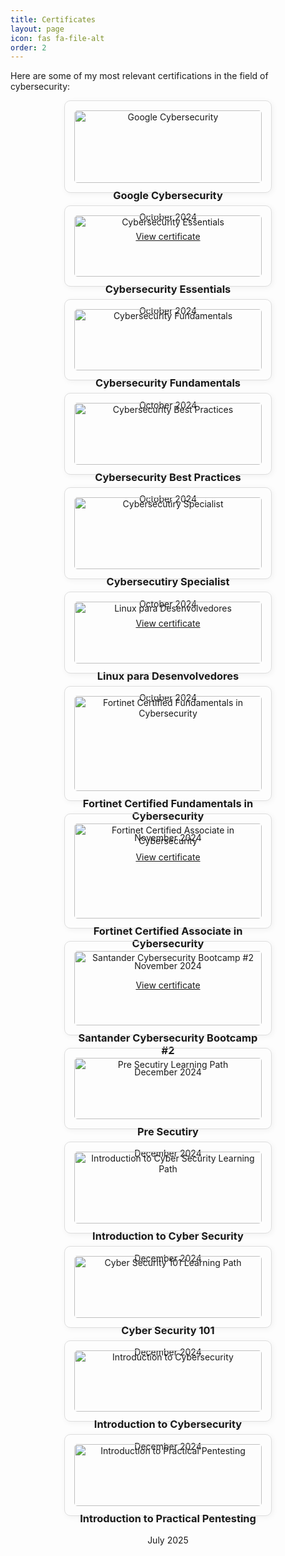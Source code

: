 ```yaml
---
title: Certificates
layout: page
icon: fas fa-file-alt
order: 2
---
```


Here are some of my most relevant certifications in the field of cybersecurity:

<div style="display: flex; flex-wrap: wrap; gap: 20px; justify-content: center;">

  <!-- Card 1 -->
  <div style="border: 1px solid #ddd; border-radius: 10px; width: 300px; padding: 15px; text-align: center; box-shadow: 2px 2px 10px rgba(0,0,0,0.05);">
    <img src="/assets/img/certificates/Google.jpg" alt="Google Cybersecurity" style="width: 100%; border-radius: 5px;">
    <h3 style="margin-top: 10px;">Google Cybersecurity</h3>
    <p>October 2024</p>
    <a href="https://coursera.org/verify/professional-cert/3LNBIS3F62LQ" target="_blank">View certificate</a>
  </div>

  <!-- Card 2 -->
  <div style="border: 1px solid #ddd; border-radius: 10px; width: 300px; padding: 15px; text-align: center; box-shadow: 2px 2px 10px rgba(0,0,0,0.05);">
    <img src="assets/img/certificates/Cyber Essentials.jpg" alt="Cybersecurity Essentials" style="width: 100%; border-radius: 5px;">
    <h3 style="margin-top: 10px;">Cybersecurity Essentials</h3>
    <p>October 2024</p>
  </div>

  <!-- Card 3 -->
  <div style="border: 1px solid #ddd; border-radius: 10px; width: 300px; padding: 15px; text-align: center; box-shadow: 2px 2px 10px rgba(0,0,0,0.05);">
    <img src="assets/img/certificates/Fundamentos em Cibersegurança.jpg" alt="Cybersecurity Fundamentals" style="width: 100%; border-radius: 5px;">
    <h3 style="margin-top: 10px;">Cybersecurity Fundamentals</h3>
    <p>October 2024</p>
  </div>

  <!-- Card 4 -->
  <div style="border: 1px solid #ddd; border-radius: 10px; width: 300px; padding: 15px; text-align: center; box-shadow: 2px 2px 10px rgba(0,0,0,0.05);">
    <img src="assets/img/certificates/Boas Práticas de Cibersegurança.jpg" alt="Cybersecurity Best Practices" style="width: 100%; border-radius: 5px;">
    <h3 style="margin-top: 10px;">Cybersecurity Best Practices</h3>
    <p>October 2024</p>
  </div>

  <!-- Card 5 -->
  <div style="border: 1px solid #ddd; border-radius: 10px; width: 300px; padding: 15px; text-align: center; box-shadow: 2px 2px 10px rgba(0,0,0,0.05);">
    <img src="assets/img/certificates/Cyber Specialist.jpg" alt="Cybersecutiry Specialist" style="width: 100%; border-radius: 5px;">
    <h3 style="margin-top: 10px;">Cybersecutiry Specialist</h3>
    <p>October 2024</p>
    <a href="https://academy.hackershive.io/verificar/joGIwfjsg9/" target="_blank">View certificate</a>
  </div>

  <!-- Card 6 -->
  <div style="border: 1px solid #ddd; border-radius: 10px; width: 300px; padding: 15px; text-align: center; box-shadow: 2px 2px 10px rgba(0,0,0,0.05);">
    <img src="assets/img/certificates/Linux.jpg" alt="Linux para Desenvolvedores" style="width: 100%; border-radius: 5px;">
    <h3 style="margin-top: 10px;">Linux para Desenvolvedores</h3>
    <p>October 2024</p>
  </div>

  <!-- Card 7 -->
  <div style="border: 1px solid #ddd; border-radius: 10px; width: 300px; padding: 15px; text-align: center; box-shadow: 2px 2px 10px rgba(0,0,0,0.05);">
    <img src="assets/img/certificates/Fort1.jpg" alt="Fortinet Certified Fundamentals in Cybersecurity" style="width: 100%; border-radius: 5px;">
    <h3 style="margin-top: 10px;">Fortinet Certified Fundamentals in Cybersecurity</h3>
    <p>November 2024</p>
    <a href="https://training.fortinet.com/admin/tool/certificate/index.php" target="_blank">View certificate</a>
  </div>

  <!-- Card 7 -->
  <div style="border: 1px solid #ddd; border-radius: 10px; width: 300px; padding: 15px; text-align: center; box-shadow: 2px 2px 10px rgba(0,0,0,0.05);">
    <img src="assets/img/certificates/Fort2.jpg" alt="Fortinet Certified Associate in Cybersecurity" style="width: 100%; border-radius: 5px;">
    <h3 style="margin-top: 10px;">Fortinet Certified Associate in Cybersecurity</h3>
    <p>November 2024</p>
    <a href="https://training.fortinet.com/admin/tool/certificate/index.php" target="_blank">View certificate</a>
  </div>

  <!-- Card 8 -->
  <div style="border: 1px solid #ddd; border-radius: 10px; width: 300px; padding: 15px; text-align: center; box-shadow: 2px 2px 10px rgba(0,0,0,0.05);">
    <img src="assets/img/certificates/Santander.jpg" alt="Santander Cybersecurity Bootcamp #2" style="width: 100%; border-radius: 5px;">
    <h3 style="margin-top: 10px;">Santander Cybersecurity Bootcamp #2</h3>
    <p>December 2024</p>
  </div>

  <!-- Card 9 -->
  <div style="border: 1px solid #ddd; border-radius: 10px; width: 300px; padding: 15px; text-align: center; box-shadow: 2px 2px 10px rgba(0,0,0,0.05);">
    <img src="assets/img/certificates/Try1.jpg" alt="Pre Secutiry Learning Path" style="width: 100%; border-radius: 5px;">
    <h3 style="margin-top: 10px;">Pre Secutiry</h3>
    <p>December 2024</p>
  </div>

  <!-- Card 10 -->
  <div style="border: 1px solid #ddd; border-radius: 10px; width: 300px; padding: 15px; text-align: center; box-shadow: 2px 2px 10px rgba(0,0,0,0.05);">
    <img src="assets/img/certificates/Try2.jpg" alt="Introduction to Cyber Security Learning Path" style="width: 100%; border-radius: 5px;">
    <h3 style="margin-top: 10px;">Introduction to Cyber Security</h3>
    <p>December 2024</p>
  </div>

  <!-- Card 11 -->
  <div style="border: 1px solid #ddd; border-radius: 10px; width: 300px; padding: 15px; text-align: center; box-shadow: 2px 2px 10px rgba(0,0,0,0.05);">
    <img src="assets/img/certificates/Try3.jpg" alt="Cyber Security 101 Learning Path" style="width: 100%; border-radius: 5px;">
    <h3 style="margin-top: 10px;">Cyber Security 101</h3>
    <p>December 2024</p>
  </div>

  <!-- Card 12 -->
  <div style="border: 1px solid #ddd; border-radius: 10px; width: 300px; padding: 15px; text-align: center; box-shadow: 2px 2px 10px rgba(0,0,0,0.05);">
    <img src="assets/img/certificates/Cisco.jpg" alt="Introduction to Cybersecurity" style="width: 100%; border-radius: 5px;">
    <h3 style="margin-top: 10px;">Introduction to Cybersecurity</h3>
    <p>December 2024</p>
  </div>

  <!-- Card 13 -->
  <div style="border: 1px solid #ddd; border-radius: 10px; width: 300px; padding: 15px; text-align: center; box-shadow: 2px 2px 10px rgba(0,0,0,0.05);">
    <img src="assets/img/certificates/Introdução-Pentest.jpg" alt="Introduction to Practical Pentesting" style="width: 100%; border-radius: 5px;">
    <h3 style="margin-top: 10px;">Introduction to Practical Pentesting</h3>
    <p>July 2025</p>
  </div>

</div>
